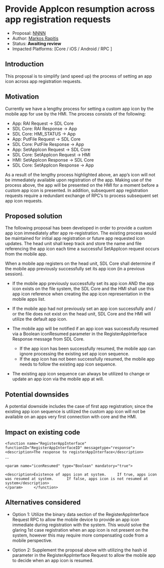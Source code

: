 # Provide AppIcon resumption across app registration requests

 * Proposal: [NNNN](nnnn-appicon-resumption.md)
 * Author: [Markos Rapitis](https://github.com/mrapitis)
 * Status: **Awaiting review**
 * Impacted Platforms: [Core / iOS / Android / RPC ]
 
## Introduction
 
This proposal is to simplify (and speed up) the process of setting an app icon across app registration requests.
 
## Motivation

Currently we have a lengthy process for setting a custom app icon by the mobile app for use by the HMI.  The process consists of the following: 

* App: RAI Request -> SDL Core
* SDL Core: RAI Response -> App
* SDL Core: HMI_STATUS -> App
* App: PutFile Request -> SDL Core
* SDL Core: PutFile Response -> App
* App: SetAppIcon Request -> SDL Core
* SDL Core: SetAppIcon Request -> HMI
* HMI: SetAppIcon Response -> SDL Core
* SDL Core: SetAppIcon Response -> App

As a result of the lengthy process highlighted above, an app’s icon will not be immediately available upon registration of the app.  Making use of the process above, the app will be presented on the HMI for a moment before a custom app icon is presented.  In addition, subsequent app registration requests require a redundant exchange of RPC’s to process subsequent set app icon requests.

## Proposed solution
 
The following proposal has been developed in order to provide a custom app icon immediately after app re-registration.  The existing process would be maintained for initial app registration or future app requested icon updates.
The head unit shall keep track and store the name and file referencing the app icon each time a successful SetAppIcon request occurs from the mobile app.

When a mobile app registers on the head unit, SDL Core shall determine if the mobile app previously successfully set its app icon (in a previous session).

* If the mobile app previously successfully set its app icon AND the app icon exists on the file system, the SDL Core and the HMI shall use this app icon reference when creating the app icon representation in the mobile apps list.

* If the mobile app had not previously set an app icon successfully and / or the file does not exist on the head unit, SDL Core and the HMI will utilize the default app icon.

* The mobile app will be notified if an app icon was successfully resumed via a Boolean iconResumed parameter in the RegisterAppInterface Response message from SDL Core.
  * If the app icon has been successfully resumed, the mobile app can ignore processing the existing set app icon sequence.
  * If the app icon has not been successfully resumed, the mobile app needs to follow the existing app icon sequence.

* The existing app icon sequence can always be utilized to change or update an app icon via the mobile app at will.
 
## Potential downsides

A potential downside includes the case of first app registration; since the existing app icon sequence is utilized the custom app icon will not be available on an apps very first connection with core and the HMI.
 
## Impact on existing code
 
`<function name="RegisterAppInterface" functionID="RegisterAppInterfaceID" messagetype="response">`   
 `<description>The response to registerAppInterface</description>`   
 ...   
   
 `<param name="iconResumed" type="Boolean" mandatory="true">`
 
 `<description>Existence of apps icon at system.    
 If true, apps icon was resumed at system.     
 If false, apps icon is not resumed at system</description>`    
 `</param>    
 </function>`

## Alternatives considered
 
* Option 1: 
Utilize the binary data section of the RegisterAppInterface Request RPC to allow the mobile device to provide an app icon immediate during registration with the system.  This would solve the glaring 1st case registration when an app icon is not present on the system, however this may require more compensating code from a mobile perspective.

* Option 2:
Supplement the proposal above with utilizing the hash id parameter in the RegisterAppInterface Request to allow the mobile app to decide when an app icon is resumed.
